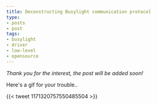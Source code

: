 ```yaml
---
title: Deconstructing Busylight communication protocol
type:
- posts
- post
tags: 
- busylight
- driver
- low-level
- opensource
---
```



_Thank you for the interest, the post will be added soon!_

Here's a gif for your trouble..

{{< tweet 1171320757550485504 >}}